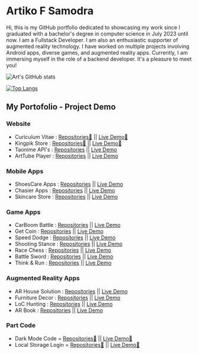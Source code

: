 # Artiko F Samodra

Hi, this is my GitHub portfolio dedicated to showcasing my work since I graduated with a bachelor's degree in computer science in July 2023 until now. I am a Fullstack Developer. I am also an enthusiastic supporter of augmented reality technology. I have worked on multiple projects involving Android apps, diverse games, and augmented reality apps. Currently, I am immersing myself in the role of a backend developer. It's a pleasure to meet you!

![Art's GitHub stats](https://github-readme-stats.vercel.app/api?username=artikosamodra&count_private=true&show_icons=true&theme=radical)

[![Top Langs](https://github-readme-stats.vercel.app/api/top-langs/?username=artikosamodra&count_private=true&show_icons=true&langs_count=10&theme=radical)](https://github.com/artikosamodra/github-readme-stats)

## My Portofolio - Project Demo
### Website
- Curiculum Vitae    : [Repositories📁](https://github.com/artikosamodra/cv-boostrap) || [Live Demo🚀](https://artikosamodra.github.io/cv-boostrap/)
- Kingpik Store      : [Repositories📁](https://github.com/artikosamodra/kingpik-store) || [Live Demo🚀](https://artikosamodra.github.io/kingpik-store/)
- Taonime API's      : [Repositories]() || [Live Demo]()
- ArtTube Player     : [Repositories](https://github.com/artikosamodra/video-player-web) || [Live Demo](https://artikosamodra.github.io/video-player-web/)
### Mobile Apps
- ShoesCare Apps     : [Repositories]() || [Live Demo]()
- Chasier Apps       : [Repositories]() || [Live Demo]()
- Skincare Store     : [Repositories]() || [Live Demo]()

### Game Apps
- CarBoom Battle     : [Repositories]() || [Live Demo]()
- Get Coin           : [Repositories]() || [Live Demo]()
- Speed Dodge        : [Repositories]() || [Live Demo]()
- Shooting Stance    : [Repositories]() || [Live Demo]()
- Race Chess         : [Repositories]() || [Live Demo]()
- Battle Sword       : [Repositories]() || [Live Demo]()
- Think & Run        : [Repositories]() || [Live Demo]()

### Augmented Reality Apps
- AR House Solution  : [Repositories]() || [Live Demo]()
- Furniture Decor    : [Repositories]() || [Live Demo]()
- LoC Hunting        : [Repositories]() || [Live Demo]()
- AR Book            : [Repositories]() || [Live Demo]()


### Part Code
- Dark Mode Code = [Repositories📁](https://github.com/artikosamodra/DarkMode-Web) || [Live Demo🚀](https://artikosamodra.github.io/DarkMode-Web/)
- Local Storage Login = [Repositories📁](https://github.com/artikosamodra/Local-Storage) || [Live Demo🚀](https://artikosamodra.github.io/Local-Storage/)

